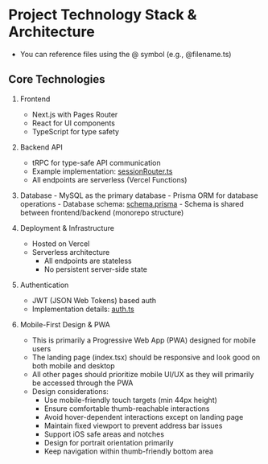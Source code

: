 # Project Technology Stack & Architecture

- You can reference files using the @ symbol (e.g., @filename.ts)

## Core Technologies
1. Frontend
    - Next.js with Pages Router
    - React for UI components
    - TypeScript for type safety

2. Backend API
    - tRPC for type-safe API communication
    - Example implementation: [sessionRouter.ts](mdc:src/server/api/routers/sessionRouter.ts)
    - All endpoints are serverless (Vercel Functions)

3. Database
        - MySQL as the primary database
        - Prisma ORM for database operations
        - Database schema: [schema.prisma](mdc:prisma/schema.prisma)
        - Schema is shared between frontend/backend (monorepo structure)

4. Deployment & Infrastructure
    - Hosted on Vercel
    - Serverless architecture
        - All endpoints are stateless
        - No persistent server-side state

5. Authentication
    - JWT (JSON Web Tokens) based auth
    - Implementation details: [auth.ts](mdc:src/server/auth.ts)

7. Mobile-First Design & PWA
    - This is primarily a Progressive Web App (PWA) designed for mobile users
    - The landing page (index.tsx) should be responsive and look good on both mobile and desktop
    - All other pages should prioritize mobile UI/UX as they will primarily be accessed through the PWA
    - Design considerations:
        - Use mobile-friendly touch targets (min 44px height)
        - Ensure comfortable thumb-reachable interactions
        - Avoid hover-dependent interactions except on landing page
        - Maintain fixed viewport to prevent address bar issues
        - Support iOS safe areas and notches
        - Design for portrait orientation primarily
        - Keep navigation within thumb-friendly bottom area